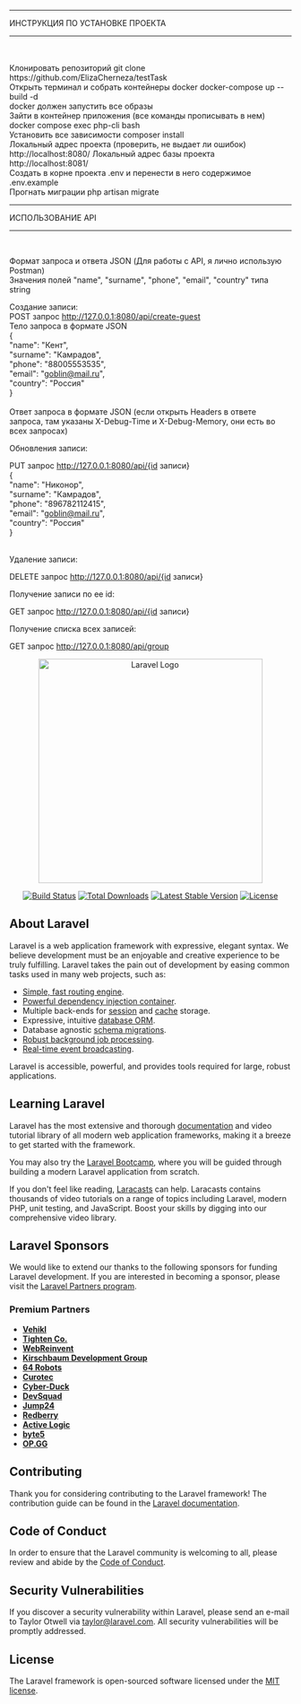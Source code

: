 __________________________________
ИНСТРУКЦИЯ ПО УСТАНОВКЕ ПРОЕКТА
__________________________________
<br>
<br>
Клонировать репозиторий 
git clone https://github.com/ElizaCherneza/testTask
<br>
Открыть терминал и собрать контейнеры docker
docker-compose up --build -d
<br>
docker должен запустить все образы
<br>
Зайти в контейнер приложения (все команды прописывать в нем)
docker compose exec php-cli bash
<br>
Установить все зависимости
composer install
<br>
Локальный адрес проекта (проверить, не выдает ли ошибок)
http://localhost:8080/
Локальный адрес базы проекта
http://localhost:8081/
<br>
Создать в корне проекта .env и перенести в него содержимое .env.example
<br>
Прогнать миграции
php artisan migrate
<br>


__________________________________
ИСПОЛЬЗОВАНИЕ API
__________________________________
<br>

Формат запроса и ответа JSON
(Для работы с API, я лично использую Postman)
<br>
Значения полей "name", "surname", "phone", "email", "country" типа string
<br>


Создание записи:
<br>
POST запрос
http://127.0.0.1:8080/api/create-guest
<br>
Тело запроса в формате JSON<br>
{<br>
    "name": "Кент",<br>
    "surname": "Камрадов",<br>
    "phone": "88005553535",<br>
    "email": "goblin@mail.ru",<br>
    "country": "Россия"<br>
}<br>
<br>
Ответ запроса в формате JSON
(если открыть Headers в ответе запроса, там указаны X-Debug-Time и X-Debug-Memory, они есть во всех запросах)
<br>


Обновления записи:

PUT запрос
http://127.0.0.1:8080/api/{id записи}
<br>
{<br>
    "name": "Никонор",<br>
    "surname": "Камрадов",<br>
    "phone": "896782112415",<br>
    "email": "goblin@mail.ru",<br>
    "country": "Россия"<br>
}<br>
<br>


Удаление записи:

DELETE запрос
http://127.0.0.1:8080/api/{id записи}



Получение записи по ее id:

GET запрос
http://127.0.0.1:8080/api/{id записи}



Получение списка всех записей:

GET запрос
http://127.0.0.1:8080/api/group






<p align="center"><a href="https://laravel.com" target="_blank"><img src="https://raw.githubusercontent.com/laravel/art/master/logo-lockup/5%20SVG/2%20CMYK/1%20Full%20Color/laravel-logolockup-cmyk-red.svg" width="400" alt="Laravel Logo"></a></p>

<p align="center">
<a href="https://github.com/laravel/framework/actions"><img src="https://github.com/laravel/framework/workflows/tests/badge.svg" alt="Build Status"></a>
<a href="https://packagist.org/packages/laravel/framework"><img src="https://img.shields.io/packagist/dt/laravel/framework" alt="Total Downloads"></a>
<a href="https://packagist.org/packages/laravel/framework"><img src="https://img.shields.io/packagist/v/laravel/framework" alt="Latest Stable Version"></a>
<a href="https://packagist.org/packages/laravel/framework"><img src="https://img.shields.io/packagist/l/laravel/framework" alt="License"></a>
</p>

## About Laravel

Laravel is a web application framework with expressive, elegant syntax. We believe development must be an enjoyable and creative experience to be truly fulfilling. Laravel takes the pain out of development by easing common tasks used in many web projects, such as:

- [Simple, fast routing engine](https://laravel.com/docs/routing).
- [Powerful dependency injection container](https://laravel.com/docs/container).
- Multiple back-ends for [session](https://laravel.com/docs/session) and [cache](https://laravel.com/docs/cache) storage.
- Expressive, intuitive [database ORM](https://laravel.com/docs/eloquent).
- Database agnostic [schema migrations](https://laravel.com/docs/migrations).
- [Robust background job processing](https://laravel.com/docs/queues).
- [Real-time event broadcasting](https://laravel.com/docs/broadcasting).

Laravel is accessible, powerful, and provides tools required for large, robust applications.

## Learning Laravel

Laravel has the most extensive and thorough [documentation](https://laravel.com/docs) and video tutorial library of all modern web application frameworks, making it a breeze to get started with the framework.

You may also try the [Laravel Bootcamp](https://bootcamp.laravel.com), where you will be guided through building a modern Laravel application from scratch.

If you don't feel like reading, [Laracasts](https://laracasts.com) can help. Laracasts contains thousands of video tutorials on a range of topics including Laravel, modern PHP, unit testing, and JavaScript. Boost your skills by digging into our comprehensive video library.

## Laravel Sponsors

We would like to extend our thanks to the following sponsors for funding Laravel development. If you are interested in becoming a sponsor, please visit the [Laravel Partners program](https://partners.laravel.com).

### Premium Partners

- **[Vehikl](https://vehikl.com/)**
- **[Tighten Co.](https://tighten.co)**
- **[WebReinvent](https://webreinvent.com/)**
- **[Kirschbaum Development Group](https://kirschbaumdevelopment.com)**
- **[64 Robots](https://64robots.com)**
- **[Curotec](https://www.curotec.com/services/technologies/laravel/)**
- **[Cyber-Duck](https://cyber-duck.co.uk)**
- **[DevSquad](https://devsquad.com/hire-laravel-developers)**
- **[Jump24](https://jump24.co.uk)**
- **[Redberry](https://redberry.international/laravel/)**
- **[Active Logic](https://activelogic.com)**
- **[byte5](https://byte5.de)**
- **[OP.GG](https://op.gg)**

## Contributing

Thank you for considering contributing to the Laravel framework! The contribution guide can be found in the [Laravel documentation](https://laravel.com/docs/contributions).

## Code of Conduct

In order to ensure that the Laravel community is welcoming to all, please review and abide by the [Code of Conduct](https://laravel.com/docs/contributions#code-of-conduct).

## Security Vulnerabilities

If you discover a security vulnerability within Laravel, please send an e-mail to Taylor Otwell via [taylor@laravel.com](mailto:taylor@laravel.com). All security vulnerabilities will be promptly addressed.

## License

The Laravel framework is open-sourced software licensed under the [MIT license](https://opensource.org/licenses/MIT).
